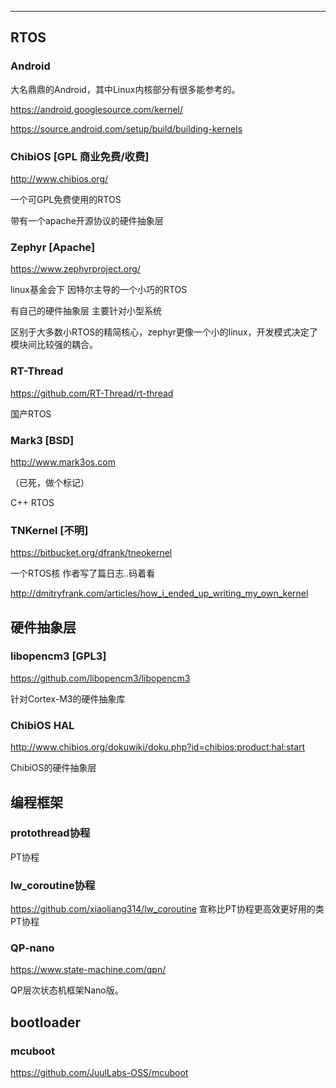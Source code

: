 ---

## RTOS

### Android

大名鼎鼎的Android，其中Linux内核部分有很多能参考的。

https://android.googlesource.com/kernel/

https://source.android.com/setup/build/building-kernels

### ChibiOS [GPL 商业免费/收费]

http://www.chibios.org/

一个可GPL免费使用的RTOS 

带有一个apache开源协议的硬件抽象层

### Zephyr [Apache]

https://www.zephyrproject.org/

linux基金会下 因特尔主导的一个小巧的RTOS

有自己的硬件抽象层 主要针对小型系统

区别于大多数小RTOS的精简核心，zephyr更像一个小的linux，开发模式决定了模块间比较强的耦合。

### RT-Thread

https://github.com/RT-Thread/rt-thread

国产RTOS

### Mark3 [BSD]

http://www.mark3os.com

（已死，做个标记）

C++ RTOS

### TNKernel [不明]

https://bitbucket.org/dfrank/tneokernel

一个RTOS核 作者写了篇日志..码着看

http://dmitryfrank.com/articles/how_i_ended_up_writing_my_own_kernel



## 硬件抽象层

### libopencm3 [GPL3]

https://github.com/libopencm3/libopencm3

针对Cortex-M3的硬件抽象库

### ChibiOS HAL

http://www.chibios.org/dokuwiki/doku.php?id=chibios:product:hal:start

ChibiOS的硬件抽象层



## 编程框架

### protothread协程

PT协程

### lw_coroutine协程

https://github.com/xiaoliang314/lw_coroutine
宣称比PT协程更高效更好用的类PT协程

### QP-nano

https://www.state-machine.com/qpn/

QP层次状态机框架Nano版。


## bootloader

### mcuboot

https://github.com/JuulLabs-OSS/mcuboot

